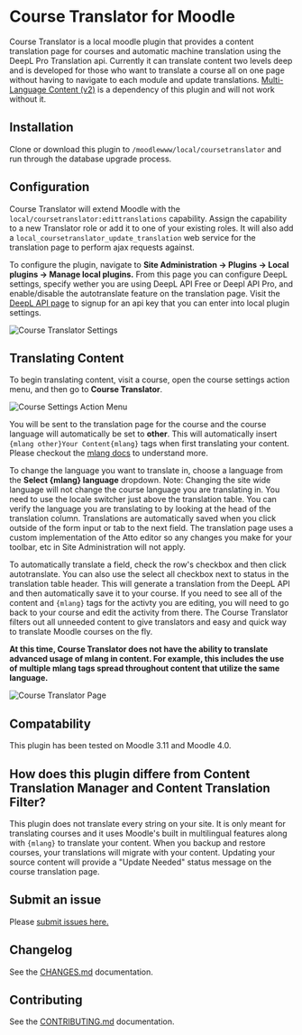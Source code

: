 # Course Translator for Moodle

Course Translator is a local moodle plugin that provides a content translation page for courses and automatic machine translation using the DeepL Pro Translation api. Currently it can translate content two levels deep and is developed for those who want to translate a course all on one page without having to navigate to each module and update translations. [Multi-Language Content (v2)](https://moodle.org/plugins/filter_multilang2) is a dependency of this plugin and will not work without it.

## Installation

Clone or download this plugin to ```/moodlewww/local/coursetranslator``` and run through the database upgrade process.

## Configuration

Course Translator will extend Moodle with the ```local/coursetranslator:edittranslations``` capability. Assign the capability to a new Translator role or add it to one of your existing roles. It will also add a ```local_coursetranslator_update_translation``` web service for the translation page to perform ajax requests against.

To configure the plugin, navigate to **Site Administration -> Plugins -> Local plugins -> Manage local plugins.** From this page you can configure DeepL settings, specify wether you are using DeepL API Free or Deepl API Pro, and enable/disable the autotranslate feature on the translation page. Visit the [DeepL API page](https://www.deepl.com/pro-api) to signup for an api key that you can enter into local plugin settings.

<img src="https://ik.imagekit.io/1zvlk0e7l/moodle/settings_v2spLzFgi.png?ik-sdk-version=javascript-1.4.3&updatedAt=1650925753470" alt="Course Translator Settings" />

## Translating Content

To begin translating content, visit a course, open the course settings action menu, and then go to **Course Translator**.

<img src="https://ik.imagekit.io/1zvlk0e7l/moodle/action-menu_zsYkTOVeN.png?ik-sdk-version=javascript-1.4.3&updatedAt=1650925893813" alt="Course Settings Action Menu" />

You will be sent to the translation page for the course and the course language will automatically be set to **other**. This will automatically insert ```{mlang other}Your Content{mlang}``` tags when first translating your content. Please checkout the <a href="https://moodle.org/plugins/filter_multilang2">mlang docs</a> to understand more.

To change the language you want to translate in, choose a language from the **Select {mlang} language** dropdown. Note: Changing the site wide language will not change the course language you are translating in. You need to use the locale switcher just above the translation table. You can verify the language you are translating to by looking at the head of the translation column. Translations are automatically saved when you click outside of the form input or tab to the next field. The translation page uses a custom implementation of the Atto editor so any changes you make for your toolbar, etc in Site Administration will not apply.

To automatically translate a field, check the row's checkbox and then click autotranslate. You can also use the select all checkbox next to status in the translation table header. This will generate a translation from the DeepL API and then automatically save it to your course. If you need to see all of the content and ```{mlang}``` tags for the activty you are editing, you will need to go back to your course and edit the activity from there. The Course Translator filters out all unneeded content to give translators and easy and quick way to translate Moodle courses on the fly.

__At this time, Course Translator does not have the ability to translate advanced usage of mlang in content. For example, this includes the use of multiple mlang tags spread throughout content that utilize the same language.__

<img src="https://ik.imagekit.io/1zvlk0e7l/moodle/course-translator-v0.9.2_prvB1rCSS.png?ik-sdk-version=javascript-1.4.3&updatedAt=1651374909723" alt="Course Translator Page">

## Compatability

This plugin has been tested on Moodle 3.11 and Moodle 4.0.

## How does this plugin differe from Content Translation Manager and Content Translation Filter?

This plugin does not translate every string on your site. It is only meant for translating courses and it uses Moodle's built in multilingual features along with ```{mlang}``` to translate your content. When you backup and restore courses, your translations will migrate with your content. Updating your source content will provide a "Update Needed" status message on the course translation page.

## Submit an issue

Please [submit issues here.](https://github.com/jamfire/moodle-local_coursetranslator/issues)

## Changelog

See the [CHANGES.md](CHANGES.md) documentation.

## Contributing

See the [CONTRIBUTING.md](CONTRIBUTING.md) documentation.